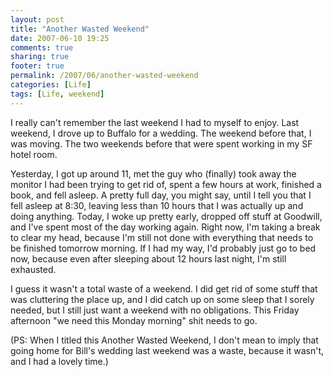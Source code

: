 ```yaml
---
layout: post
title: "Another Wasted Weekend"
date: 2007-06-10 19:25
comments: true
sharing: true
footer: true
permalink: /2007/06/another-wasted-weekend
categories: [Life]
tags: [Life, weekend]
---
```

I really can't remember the last weekend I had to myself to enjoy.  Last weekend, I drove up to Buffalo for a wedding.  The weekend before that, I was moving.  The two weekends before that were spent working in my SF hotel room.

Yesterday, I got up around 11, met the guy who (finally) took away the monitor I had been trying to get rid of, spent a few hours at work, finished a book, and fell asleep.  A pretty full day, you might say, until I tell you that I fell asleep at 8:30, leaving less than 10 hours that I was actually up and doing anything.  Today, I woke up pretty early, dropped off stuff at Goodwill, and I've spent most of the day working again.  Right now, I'm taking a break to clear my head, because I'm still not done with everything that needs to be finished tomorrow morning.  If I had my way, I'd probably just go to bed now, because even after sleeping about 12 hours last night, I'm still exhausted.

I guess it wasn't a total waste of a weekend.  I did get rid of some stuff that was cluttering the place up, and I did catch up on some sleep that I sorely needed, but I still just want a weekend with no obligations.  This Friday afternoon "we need this Monday morning" shit needs to go.


(PS: When I titled this Another Wasted Weekend, I don't mean to imply that going home for Bill's wedding last weekend was a waste, because it wasn't, and I had a lovely time.)
